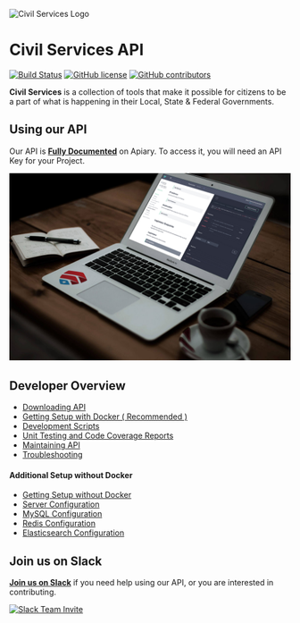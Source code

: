 ![Civil Services Logo](https://cdn.civil.services/common/github-logo.png "Civil Services Logo")

Civil Services API
===

[![Build Status](https://circleci.com/gh/CivilServiceUSA/api/tree/master.svg?style=shield)](https://circleci.com/gh/CivilServiceUSA/api/tree/master) [![GitHub license](https://img.shields.io/badge/license-MIT-blue.svg?style=flat)](https://raw.githubusercontent.com/CivilServiceUSA/api/master/LICENSE) [![GitHub contributors](https://img.shields.io/github/contributors/CivilServiceUSA/api.svg)](https://github.com/CivilServiceUSA/api/graphs/contributors)

__Civil Services__ is a collection of tools that make it possible for citizens to be a part of what is happening in their Local, State & Federal Governments.


Using our API
---

Our API is __[Fully Documented](http://docs.civilservices.apiary.io)__ on Apiary. To access it, you will need an API Key for your Project.

[![API Documentation](docs/img/apiary.jpg)](http://docs.civilservices.apiary.io)


Developer Overview
---

* [Downloading API](docs/downloading-api.md)
* [Getting Setup with Docker ( Recommended )](docs/getting-setup-with-docker.md)
* [Development Scripts](docs/development-scripts.md)
* [Unit Testing and Code Coverage Reports](docs/unit-testing-and-code-coverage-reports.md)
* [Maintaining API](docs/maintaining-api.md)
* [Troubleshooting](docs/troubleshooting.md)

#### Additional Setup without Docker

* [Getting Setup without Docker](docs/getting-setup-without-docker.md)
* [Server Configuration](docs/server-configuration.md)
* [MySQL Configuration](docs/mysql-configuration.md)
* [Redis Configuration](docs/redis-configuration.md)
* [Elasticsearch Configuration](docs/elasticsearch-configuration.md)


Join us on Slack
---

__[Join us on Slack](https://slack.civil.services/bkx7n2)__ if you need help using our API, or you are interested in contributing.

[![Slack Team Invite](https://cdn.civil.services/common/slack-invite.png)](https://slack.civil.services/bkx7n2)
